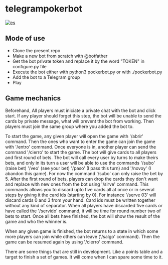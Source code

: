 # telegrampokerbot

[![es](https://img.shields.io/badge/lang-es-red.svg)](https://github.com/mhyst/telegrampokerbot/blob/main/README.md)

## Mode of use

* Clone the present repo
* Make a new bot from scratch with @botfather
* Get the bot private token and replace it by the word "TOKEN" in configure.py file
* Execute the bot either with python3 pockerbot.py or with ./pockerbot.py
* Add the bot to a Telegram group
* Play

## Game mechanics

Beforehand, All players must iniciate a private chat with the bot and
click start. If any player should forget this step, the bot will be
unable to send the cards by private message, what will prevent the bot
from working. Then players must join the same group where you added
the bot to.

To start the game, any given player will open the game with '/abrir'
command. Then the ones who want to enter the game can join the game
with '/entro' command. Once everyone is in, another player can send
the command '/cierro' to start the game. The bot will give cards to
all players and first round of bets. The bot will call every user by
turns to make theirs bets, and only in its turn a user will be able to
use the commands '/subo' (raise bet) '/veo' (see your bet) '/paso' (I
pass this turn) and '/novoy' (I abandon this game). For now the
command '/subo' can only raise the bet by 5. After the first round of
bets, players can drop the cards they don't want and replace with new
ones from the bot using '/sirve' command. This commands allows you to
discard upto five cards all at once or in several steps by giving it
the card ids (starting by 0). For instance '/serve 03' will discard
cards 0 and 3 from your hand. Card ids must be written together
without any kind of separator. When all players have discarded five
cards or have called the '/servido' command, it will be time for round
number two of bets to start. Once all bets have finished, the bot will
show the result of the game and who the whinner is.

When any given game is finished, the bot returns to a state in which
some more players can join while others can leave ('/salgo' command).
Then the game can be resumed again by using '/cierro' command.

There are some things that are still in development. Like a points
table and a target to finish a set of games. It will come when I can
spare some time to it.
